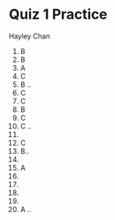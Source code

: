 # Quiz 1 Practice

Hayley Chan

1. B
2. B
3. A
4. C
5. B ..
6. C
7. C
8. B
9. C
10. C ..
11. 
12. C
13. B..
14. 
15. A
16. 
17. 
18. 
19. 
20. A ..